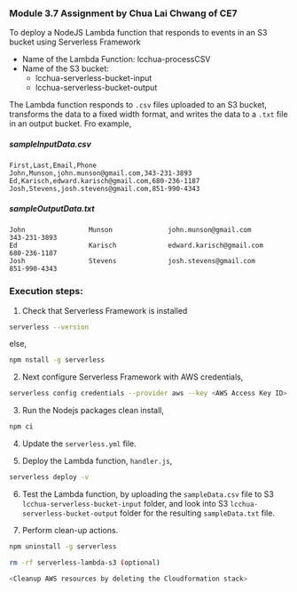 ### Module 3.7 Assignment by Chua Lai Chwang of CE7

To deploy a NodeJS Lambda function that responds to events in an S3 bucket using Serverless Framework

- Name of the Lambda Function: lcchua-processCSV<br>
- Name of the S3 bucket:<br>
     - lcchua-serverless-bucket-input
     - lcchua-serverless-bucket-output

The Lambda function responds to `.csv` files uploaded to an S3 bucket, transforms the data to a fixed width format, and writes the data to a `.txt` file in an output bucket. Fro example,

##### sampleInputData.csv

```
First,Last,Email,Phone
John,Munson,john.munson@gmail.com,343-231-3893
Ed,Karisch,edward.karisch@gmail.com,680-236-1187
Josh,Stevens,josh.stevens@gmail.com,851-990-4343
```

##### sampleOutputData.txt

```
John                Munson              john.munson@gmail.com                             343-231-3893
Ed                  Karisch             edward.karisch@gmail.com                          680-236-1187
Josh                Stevens             josh.stevens@gmail.com                            851-990-4343
```

### Execution steps:

1. Check that Serverless Framework is installed
```bash
serverless --version
```
else,
```bash
npm nstall -g serverless
```
2. Next configure Serverless Framework with AWS credentials,
```bash
serverless config credentials --provider aws --key <AWS Access Key ID> --secret <AWS Secret Access Key> --profile serverlessUser
```
3. Run the Nodejs packages clean install,
```bash
npm ci
```
4. Update the `serverless.yml` file.

5. Deploy the Lambda function, `handler.js`,
```bash
serverless deploy -v
```
6. Test the Lambda function, by uploading the `sampleData.csv` file to S3 `lcchua-serverless-bucket-input` folder, and look into S3 `lcchua-serverless-bucket-output` folder for the resulting `sampleData.txt` file.

7. Perform clean-up actions.
```bash
npm uninstall -g serverless

rm -rf serverless-lambda-s3 (optional)

<Cleanup AWS resources by deleting the Cloudformation stack>
```

